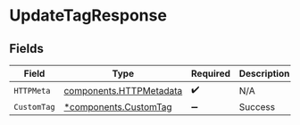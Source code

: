 # UpdateTagResponse


## Fields

| Field                                                              | Type                                                               | Required                                                           | Description                                                        |
| ------------------------------------------------------------------ | ------------------------------------------------------------------ | ------------------------------------------------------------------ | ------------------------------------------------------------------ |
| `HTTPMeta`                                                         | [components.HTTPMetadata](../../models/components/httpmetadata.md) | :heavy_check_mark:                                                 | N/A                                                                |
| `CustomTag`                                                        | [*components.CustomTag](../../models/components/customtag.md)      | :heavy_minus_sign:                                                 | Success                                                            |